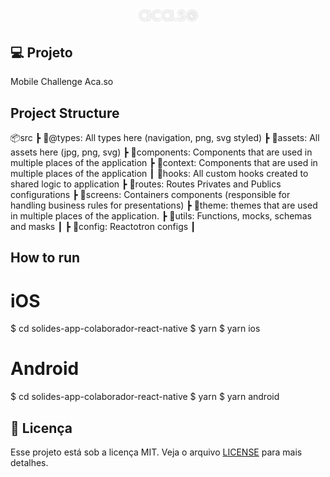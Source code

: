 <p align="center">
  <img alt="Rocketseat Education" src="./src/assets/img/logo@3x.png" width="100px" />
</p>

## 💻 Projeto

Mobile Challenge Aca.so

## Project Structure

📦src
┣ 📂@types: All types here (navigation, png, svg styled)
┣ 📂assets: All assets here (jpg, png, svg)
┣ 📂components: Components that are used in multiple places of the application
┣ 📂context: Components that are used in multiple places of the application
┃ 📂hooks: All custom hooks created to shared logic to application
┣ 📂routes: Routes Privates and Publics configurations
┣ 📂screens: Containers components (responsible for handling business rules for presentations)
┣ 📂theme: themes that are used in multiple places of the application.
┣ 📂utils: Functions, mocks, schemas and masks
┃ ┣ 📂config: Reactotron configs
┃

## How to run

# iOS

$ cd solides-app-colaborador-react-native
$ yarn
$ yarn ios

# Android

$ cd solides-app-colaborador-react-native
$ yarn
$ yarn android

## 📝 Licença

Esse projeto está sob a licença MIT. Veja o arquivo [LICENSE](LICENSE) para mais detalhes.
